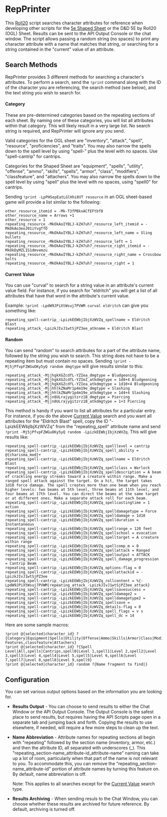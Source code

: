 # RepPrinter

This [Roll20](http://roll20.net/) script searches character attributes for reference when developing other scripts for the [5e Shaped Sheet](http://github.com/mlenser/roll20-character-sheets/tree/master/5eShaped) or the D&D 5E by Roll20 (OGL) Sheet. Results can be sent to the API Output Console or the chat window. The script allows passing a random string (no spaces) to print any character attribute with a name that matches that string, or searching for a string contained in the "current" value of an attribute.

## Search Methods
RepPrinter provides 3 different methods for searching a character's attributes. To perform a search, send the `!print` command along with the ID of the character you are referencing, the search method (see below), and the text string you wish to search for.

#### Category
These are pre-determined categories based on the repeating sections of each sheet. By naming one of these categories, you will list all attributes within that category. This will likely result in a very large list. No search string is required, and RepPrinter will ignore any you send.

Valid categories for the OGL sheet are "inventory", "attack", "spell", "resource", "proficiencies", and "traits". You may also narrow the spells down to the spell level by using "spell-" plus the level with no spaces. Use "spell-cantrip" for cantrips.

Categories for the Shaped Sheet are "equipment", "spells", "utility", "offense", "ammo", "skills", "spells", "armor", "class", "modifiers", "classfeature", and "attachers". You may also narrow the spells down to the spell level by using "spell" plus the level with no spaces, using "spell0" for cantrips.

Sending `!print -LpPHSepEatLGlHhi8VT resource` in an OGL sheet-based game will provide a list similar to the following:

```
other_resource_itemid = -Mk-T3fPBkxACfEFtbf8
other_resource_name = Arrows +1
other_resource = 1
repeating_resource_-MkOkAoIYBLJ-kZH7uh7_resource_left_itemid = -MkOkAo3eoJ01iYvgTfO
repeating_resource_-MkOkAoIYBLJ-kZH7uh7_resource_left_name = Sling bullets
repeating_resource_-MkOkAoIYBLJ-kZH7uh7_resource_left = 1
repeating_resource_-MkOkAoIYBLJ-kZH7uh7_resource_right_itemid = -MkOkDyMZL1S1dmvemzu
repeating_resource_-MkOkAoIYBLJ-kZH7uh7_resource_right_name = Crossbow bolts
repeating_resource_-MkOkAoIYBLJ-kZH7uh7_resource_right = 1
```

#### Current Value
You can use "curval" to search for a string value in an attribute's current value field. For instance, if you search for "eldritch" you will get a list of all attributes that have that word in the attribute's current value.

Example: `!print -LpdW9JPiXtWsuj7PVWM curval eldritch` can give you something like:

```
repeating_spell-cantrip_-LpizkEEWbjIbjXzWVZq_spellname = Eldritch Blast
repeating_attack_-LpizkJIvJ1wtSjPZ3ee_atkname = Eldritch Blast
```

#### Random
You can send "random" to search attributes for a part of the attribute name, followed by the string you wish to search. This string does not have to be a repeating item but must contain no spaces. Sending `!print -Mj5jPfvpFZWGuOKy5yQ random dmgtype` will give results similar to this:

```
repeating_attack_-MjjhgkXGZcdfL-YZIea_dmgtype = Bludgeoning
repeating_attack_-MjjhgkXGZcdfL-YZIeZ_atkdmgtype = 1d8+4 Bludgeoning
repeating_attack_-MjjhgkXGZcdfL-YZIea_atkdmgtype = 1d10+4 Bludgeoning
repeating_attack_-MjjhhlkZNaMr1p4m19e_dmgtype = Slashing
repeating_attack_-MjjhhlkZNaMr1p4m19e_atkdmgtype = 1d4+4 Slashing
repeating_attack_-Mjjn8ULrajygitzrz1B_dmgtype = Piercing
repeating_attack_-Mjjn8ULrajygitzrz1B_atkdmgtype = 1+3 Piercing
```

This method is handy if you want to list all attributes for a particular entry. For instance, if you do the above [Current Value](#current-value) search and you want all attributes for the "Eldritch Blast" spell, copy the ID "-LpizkEEWbjIbjXzWVZq" from the "repeating_spell" attribute name and send `!print -Mj5jPfvpFZWGuOKy5yQ random -LpizkEEWbjIbjXzWVZq`. This will give results like:

```
repeating_spell-cantrip_-LpizkEEWbjIbjXzWVZq_spelllevel = cantrip
repeating_spell-cantrip_-LpizkEEWbjIbjXzWVZq_spell_ability = @{charisma_mod}+
repeating_spell-cantrip_-LpizkEEWbjIbjXzWVZq_spellname = Eldritch Blast
repeating_spell-cantrip_-LpizkEEWbjIbjXzWVZq_spellclass = Warlock
repeating_spell-cantrip_-LpizkEEWbjIbjXzWVZq_spelldescription = A beam of crackling energy streaks toward a creature within range. Make a ranged spell attack against the target. On a hit, the target takes 1d10 force damage. The spell creates more than one beam when you reach higher levels: two beams at 5th level, three beams at 11th level, and four beams at 17th level. You can direct the beams at the same target or at different ones. Make a separate attack roll for each beam.
repeating_spell-cantrip_-LpizkEEWbjIbjXzWVZq_spellcastingtime = 1 action
repeating_spell-cantrip_-LpizkEEWbjIbjXzWVZq_spelldamagetype = Force
repeating_spell-cantrip_-LpizkEEWbjIbjXzWVZq_spelldamage = 1d10
repeating_spell-cantrip_-LpizkEEWbjIbjXzWVZq_spellduration = Instantaneous
repeating_spell-cantrip_-LpizkEEWbjIbjXzWVZq_spellrange = 120 feet
repeating_spell-cantrip_-LpizkEEWbjIbjXzWVZq_spellschool = evocation
repeating_spell-cantrip_-LpizkEEWbjIbjXzWVZq_spelltarget = A creature within range
repeating_spell-cantrip_-LpizkEEWbjIbjXzWVZq_spellcomp_m = 0
repeating_spell-cantrip_-LpizkEEWbjIbjXzWVZq_spellattack = Ranged
repeating_spell-cantrip_-LpizkEEWbjIbjXzWVZq_spelloutput = ATTACK
repeating_spell-cantrip_-LpizkEEWbjIbjXzWVZq_spell_damage_progression = Cantrip Beam
repeating_spell-cantrip_-LpizkEEWbjIbjXzWVZq_options-flag = 0
repeating_spell-cantrip_-LpizkEEWbjIbjXzWVZq_spellattackid = -LpizkJIvJ1wtSjPZ3ee
repeating_spell-cantrip_-LpizkEEWbjIbjXzWVZq_rollcontent = %{-LpdW9JPiXtWsuj7PVWM|repeating_attack_-LpizkJIvJ1wtSjPZ3ee_attack}
repeating_spell-cantrip_-LpizkEEWbjIbjXzWVZq_spellsavesuccess =
repeating_spell-cantrip_-LpizkEEWbjIbjXzWVZq_spelldamage2 =
repeating_spell-cantrip_-LpizkEEWbjIbjXzWVZq_spelldamagetype2 =
repeating_spell-cantrip_-LpizkEEWbjIbjXzWVZq_spellsave =
repeating_spell-cantrip_-LpizkEEWbjIbjXzWVZq_details-flag = 0
repeating_spell-cantrip_-LpizkEEWbjIbjXzWVZq_spell_flags = v s
repeating_spell-cantrip_-LpizkEEWbjIbjXzWVZq_spell_dc = 14
```

Here are some sample macros:

```
!print @{selected|character_id} ?{Category|Equipment|Spells|Utility|Offense|Ammo|Skills|Armor|Class|Modifiers|Class Features,classfeature|Attachers}
!print @{selected|character_id} ?{Spell Level|All,spells|Cantrips,spell0|Level 1,spell1|Level 2,spell2|Level 3,spell3|Level 4,spell4|Level 5,spell5|Level 6,spell6|Level 7,spell7|Level 8,spell8|Level 9,spell9}
!print @{selected|character_id} random ?{Name fragment to find|}
```

## Configuration
You can set various output options based on the information you are looking for.
- **Results Output** - You can choose to send results to either the Chat Window or the API Output Console. The Output Console is the safest place to send results, but requires having the API Scripts page open in a separate tab and jumping back and forth. Copying the results to use elsewhere, if needed, will require a few more steps to clean up the text.
- **Name Abbreviation** - Attribute names for repeating sections all begin with "repeating" followed by the section name (inventory, armor, etc.) and then the attribute ID, all separated with underscores (_). This "repeating_section-name_attribute-id_attribute-name" naming can take up a lot of room, particularly when that part of the name is not relevant to you. To accommodate this, you can remove the "repeating_section-name_attribute-id" portion of attribute names by turning this feature on. By default, name abbreviation is off.

  Note: This applies to all searches except for the [Current Value](#search-methods) search type.
- **Results Archiving** - When sending resuls to the Chat Window, you can choose whether these results are archived for future reference. By default, archiving is turned off.
